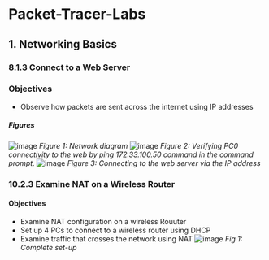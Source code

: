 # Packet-Tracer-Labs
## 1. Networking Basics
### 8.1.3 Connect to a Web Server
### Objectives 
- Observe how packets are sent across the internet using IP addresses
##### Figures
![image](https://github.com/Mutimber/Packet-Tracer-Lab-1/assets/113706552/2dd6a5b3-8233-404f-89c5-a468d91a1944)
*Figure 1: Network diagram*
![image](https://github.com/Mutimber/Packet-Tracer-Lab-1/assets/113706552/ad1753e7-5098-4d13-848f-136b899803d8)
*Figure 2: Verifying PC0 connectivity to the web by ping 172.33.100.50 command in the command prompt.*
![image](https://github.com/Mutimber/Packet-Tracer-Lab-1/assets/113706552/0ff47fce-93f0-4264-ae27-30eee7939e46)
*Figure 3: Connecting to the web server via the IP address*

### 10.2.3 Examine NAT on a Wireless Router
#### Objectives 
- Examine NAT configuration on a wireless Rouuter
- Set up 4 PCs to connect to a wireless router using DHCP
- Examine traffic that crosses the network using NAT
  ![image](https://github.com/Mutimber/Packet-Tracer-Lab-1/assets/113706552/e2c366e6-0462-4a39-9f6e-fb9f728304cc)
*Fig 1: Complete set-up*
